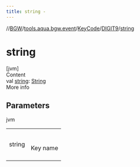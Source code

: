 ```yaml
---
title: string -
---
```

//[BGW](../../../../index.md)/[tools.aqua.bgw.event](../../index.md)/[KeyCode](../index.md)/[DIGIT9](index.md)/[string](string.md)



# string  
[jvm]  
Content  
val [string](string.md): [String](https://kotlinlang.org/api/latest/jvm/stdlib/kotlin/-string/index.html)  
More info  


## Parameters  
  
jvm  
  
| | |
|---|---|
| <a name="tools.aqua.bgw.event/KeyCode.DIGIT9/string/#/PointingToDeclaration/"></a>string| <a name="tools.aqua.bgw.event/KeyCode.DIGIT9/string/#/PointingToDeclaration/"></a><br><br>Key name<br><br>|
  
  



